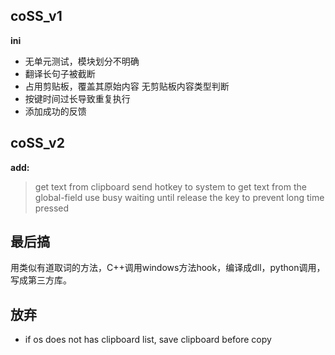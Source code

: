 ## coSS_v1 ##
**ini**
* 无单元测试，模块划分不明确
* 翻译长句子被截断
* 占用剪贴板，覆盖其原始内容
  无剪贴板内容类型判断
* 按键时间过长导致重复执行
* 添加成功的反馈

## coSS_v2 ##
**add:**
> get text from clipboard
> send hotkey to system to get text from the global-field
> use busy waiting until release the key to prevent long time pressed 


## 最后搞
用类似有道取词的方法，C++调用windows方法hook，编译成dll，python调用，写成第三方库。

## 放弃
 * if os does not has clipboard list, save clipboard before copy 